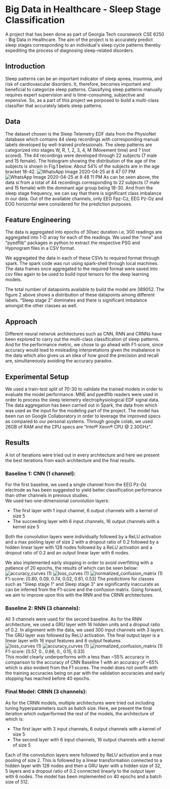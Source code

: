 # Big Data in Healthcare - Sleep Stage Classification
A project that has been done as part of Georgia Tech coursework CSE 6250 - Big Data in Healthcare. The aim of the project is to accurately predict sleep stages corresponding to an individual's sleep cycle patterns thereby expediting the process of diagnosing sleep-related disorders.
## Introduction
Sleep patterns can be an important indicator of sleep apnea, insomnia, and risk of cardiovascular disorders. It, therefore, becomes important and beneficial to categorize sleep patterns. Classifying sleep patterns manually requires expert supervision and is time-consuming, subjective and expensive. So, as a part of this project we porposed to build a multi-class classifier that accurately labels sleep patterns.
## Data
The dataset chosen is the Sleep Telemetry EDF data from the PhysioNet database which contains 44 sleep recordings with corresponding manual labels developed by well-trained professionals. The sleep patterns are categorized into stages W, R, 1, 2, 3, 4, M (Movement time) and ? (not scored).
The 44 recordings were developed through 22 subjects (7 male and 15 female). The histogram showing the distribution of the age of the subjects is shown in Fig.1 below. About 54% of the subjects are in the age bracket 18-42.
![WhatsApp Image 2020-04-25 at 8 47 07 PM](https://user-images.githubusercontent.com/52098514/81017052-930e0c80-8e2f-11ea-86a9-e37be23cedbf.jpeg)
![WhatsApp Image 2020-04-25 at 8 48 11 PM](https://user-images.githubusercontent.com/52098514/81030814-2a875580-8e58-11ea-8e53-ed88f8efc207.jpeg)
As can be seen above, the data si from a total of 44 recordings corresponding to 22 subjects (7 male and 15 female) with the dominant age group being 18-30. And from the sleep stage frequency, we can say that there is significant class imbalance in our data. Out of the available channels, only EEG Fpz-Cz, EEG Pz-Oz and EOG horizontal were considered for the prediction purposes.
## Feature Engineering
The data is aggregated into epochs of 30sec duration i.e, 300 readings are aggregated into 1-D array for each of the readings. We used the "mne" and "pyedflib" packages in python to extract the respective PSG and Hypnogram files in a CSV format.  
  
We aggregated the data in each of these CSVs to required format through spark. The spark code was run using spark-shell through local machines. The data frames once aggregated to the required format were saved into csv files again to be used to build input tensors for the deep learning models.  
  
The total number of datapoints available to build the model are 389052. The figure 2 above shows a distribution of these datapoints among different labels. “Sleep stage 2” dominates and there is significant imbalance amongst the other classes as well.
## Approach
Different neural netwrok architectures such as CNN, RNN and CRNNs have been explored to carry out the multi-class classification of sleep patterns. And for the performance metric, we chose to go ahead with F1-score, since accuracy would lead to misleading interpretations given the imabalance in the data which also gives us an idea of how good the precision and recall are, simultaneously avoiding the accuracy paradox.
## Experimental Setup
We used a train-test split of 70-30 to validate the trained models in order to evaluate the model performance. MNE and pyedflib readers were used in order to process the sleep telemetry electrophysiological EDF signal data. The data aggregation has been carried out in Spark, the data from which was used as the input for the modeling part of the project. The model has been run on Google Collaboratory in order to leverage the improved specs as compared to our personal systems. Through google colab, we used 26GB of RAM and the CPU specs are “Intel® Xeon® CPU @ 2.30GHz”.
## Results
A lot of iterations were tried out in every architecture and here we present the best iterations from each architecture and the final results.
### Baseline 1: CNN (1 channel):
For the first baseline, we used a single channel from the EEG Pz-Oz electrode as has been suggested to yield better classification performance than other channels in previous studies.  
We used two one-dimensional convolution layers:
  - The first layer with 1 input channel, 6 output channels with a kernel of size 5
  - The succeeding layer with 6 input channels, 16 output channels with a kernel size 5
  
Both the convolution layers were individually followed by a ReLU activation and a max pooling layer of size 2 with a dropout ratio of 0.2 followed by a hidden linear layer with 128 nodes followed by a ReLU activation and a dropout ratio of 0.2 and an output linear layer with 6 nodes.  
  
We also implemented early stopping in order to avoid overfitting with a patience of 20 epochs, the results of which can be seen below:  
![accuracy_curves (1)](https://user-images.githubusercontent.com/52098514/81035606-a8a02800-8e69-11ea-8dd7-42c0d0a79cf2.png)
![loss_curves (1)](https://user-images.githubusercontent.com/52098514/81035607-a8a02800-8e69-11ea-87b6-6d810bf21adb.png)
![normalized_confusion_matrix (1)](https://user-images.githubusercontent.com/52098514/81035597-a047ed00-8e69-11ea-81f3-0ac22daf38b1.png)  
F1-score: [0.80, 0.09, 0.74, 0.02, 0.61, 0.53]
The predictions for classes such as "Sleep stage 1" and Sleep stage 3" are significantly inaccurate as can be inferred from the F1-score and the confusion matrix. Going forward, we aim to improve upon this with the RNN and the CRNN architectures.
### Baseline 2: RNN (3 channels):
All 3 channels were used for the second baseline. As for the RNN architecture, we used a GRU layer with 16 hidden units and a dropout ratio of 0.2. In alignment with the data, we used 300 input channels with 3 layers. The GRU layer was followed by ReLU activation. The final output layer is a linear layer with 16 input features and 6 output features.  
![loss_curves (1)](https://user-images.githubusercontent.com/52098514/81036069-a939be00-8e6b-11ea-9b9b-13ceb8f035fa.png)
![accuracy_curves (1)](https://user-images.githubusercontent.com/52098514/81036070-a939be00-8e6b-11ea-95dc-a965df266532.png)
![normalized_confusion_matrix (1)](https://user-images.githubusercontent.com/52098514/81036059-9fb05600-8e6b-11ea-8ef6-cd9ceced5374.png)  
F1-score: [0.57, 0., 0.66, 0., 0.15, 0.33]  
This model clearly underperforms with a less than ~55% accuracy in comparison to the accuracy of CNN Baseline 1 with an accuracy of ~65% which is also evident from the F1 scores. The model does not overfit with the training accuracies being on par with the validation accuracies and early stopping has reached before 40 epochs.
### Final Model: CRNN (3 channels):
As for the CRNN models, multiple architectures were tried out including tuning hyperparameters such as batch size. Here, we present the final iteration which outperformed the rest of the models, the architecture of which is:
- The first layer with 3 input channels, 6 output channels with a kernel of size 5
- The second layer with 6 input channels, 16 output channels with a kernel of size 5  
  
Each of the convolution layers were followed by ReLU activation and a max pooling of size 2. This is followed by a linear transformation connected to a hidden layer with 128 nodes and then a GRU layer with a hidden size of 32, 5 layers and a dropout ratio of 0.2 connected linearly to the output layer with 6 nodes. The model has been implemented on 40 epochs and a batch size of 512.  
  
